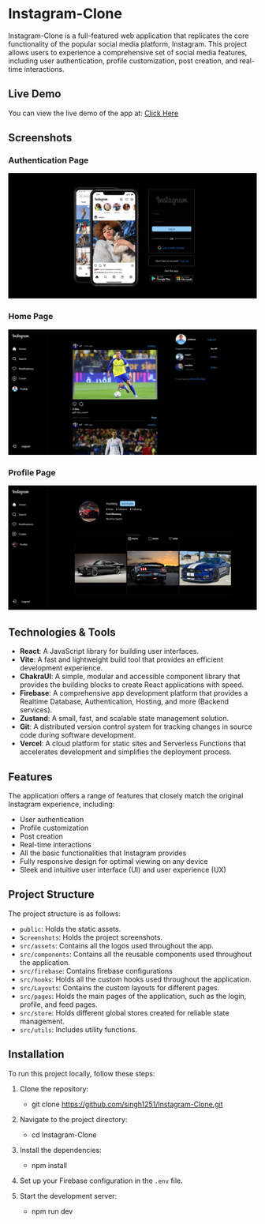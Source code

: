 # Instagram-Clone

Instagram-Clone is a full-featured web application that replicates the core functionality of the popular social media platform, Instagram. This project allows users to experience a comprehensive set of social media features, including user authentication, profile customization, post creation, and real-time interactions.

## Live Demo

You can view the live demo of the app at: [Click Here](https://clone-instagram-social.vercel.app/)

## Screenshots

### Authentication Page

![Auth Page](Screenshots/authPage.png)

### Home Page

![Home Page](Screenshots/homePage.png)

### Profile Page

![Profile Page](Screenshots/profilePage.png)

## Technologies & Tools

- **React**: A JavaScript library for building user interfaces.
- **Vite**: A fast and lightweight build tool that provides an efficient development experience.
- **ChakraUI**: A simple, modular and accessible component library that provides the building blocks to create React applications with speed.
- **Firebase**: A comprehensive app development platform that provides a Realtime Database, Authentication, Hosting, and more (Backend services).
- **Zustand**: A small, fast, and scalable state management solution.
- **Git**: A distributed version control system for tracking changes in source code during software development.
- **Vercel**: A cloud platform for static sites and Serverless Functions that accelerates development and simplifies the deployment process.

## Features

The application offers a range of features that closely match the original Instagram experience, including:

- User authentication
- Profile customization
- Post creation
- Real-time interactions
- All the basic functionalities that Instagram provides
- Fully responsive design for optimal viewing on any device
- Sleek and intuitive user interface (UI) and user experience (UX)

## Project Structure

The project structure is as follows:

- `public`: Holds the static assets.
- `Screenshots`: Holds the project screenshots.
- `src/assets`: Contains all the logos used throughout the app.
- `src/components`: Contains all the reusable components used throughout the application.
- `src/firebase`: Contains firebase configurations
- `src/hooks`: Holds all the custom hooks used throughout the application.
- `src/Layouts`: Contains the custom layouts for different pages.
- `src/pages`: Holds the main pages of the application, such as the login, profile, and feed pages.
- `src/store`: Holds different global stores created for reliable state management.
- `src/utils`: Includes utility functions.

## Installation

To run this project locally, follow these steps:

1. Clone the repository:

   - git clone https://github.com/singh1251/Instagram-Clone.git

2. Navigate to the project directory:

   - cd Instagram-Clone

3. Install the dependencies:

   - npm install

4. Set up your Firebase configuration in the `.env` file.

5. Start the development server:

   - npm run dev
